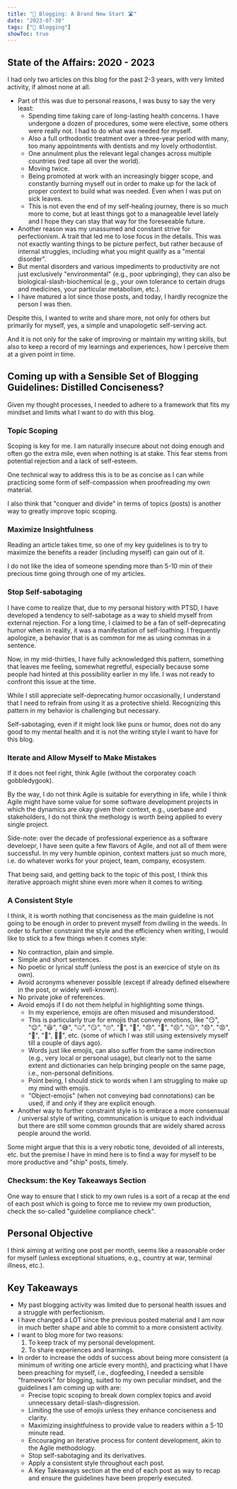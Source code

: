 ```yaml
---
title: "📝 Blogging: A Brand New Start 🛣️"
date: "2023-07-30"
tags: ["📝 Blogging"]
showToc: true
---
```


## State of the Affairs: 2020 - 2023

I had only two articles on this blog for the past 2-3 years, with very limited activity, if almost none at all.

- Part of this was due to personal reasons, I was busy to say the very least:
  - Spending time taking care of long-lasting health concerns. I have undergone a dozen of procedures, some were elective, some others were really not. I had to do what was needed for myself.
  - Also a full orthodontic treatment over a three-year period with many, too many appointments with dentists and my lovely orthodontist.
  - One annulment plus the relevant legal changes across multiple countries (red tape all over the world).
  - Moving twice.
  - Being promoted at work with an increasingly bigger scope, and constantly burning myself out in order to make up for the lack of proper context to build what was needed. Even when I was put on sick leaves.
  - This is not even the end of my self-healing journey, there is so much more to come, but at least things got to a manageable level lately and I hope they can stay that way for the foreseeable future.
- Another reason was my unassumed and constant strive for perfectionism. A trait that led me to lose focus in the details. This was not exactly wanting things to be picture perfect, but rather because of internal struggles, including what you might qualify as a "mental disorder".
- But mental disorders and various impediments to productivity are not just exclusively "environmental" (e.g., poor upbringing), they can also be biological-slash-biochemical (e.g., your own tolerance to certain drugs and medicines, your particular metabolism, etc.).
- I have matured a lot since those posts, and today, I hardly recognize the person I was then.

Despite this, I wanted to write and share more, not only for others but primarily for myself, yes, a simple and unapologetic self-serving act. 

And it is not only for the sake of improving or maintain my writing skills, but also to keep a record of my learnings and experiences, how I perceive them at a given point in time.

## Coming up with a Sensible Set of Blogging Guidelines: Distilled Conciseness?

Given my thought processes, I needed to adhere to a framework that fits my mindset and limits what I want to do with this blog.

### Topic Scoping

Scoping is key for me. I am naturally insecure about not doing enough and often go the extra mile, even when nothing is at stake. This fear stems from potential rejection and a lack of self-esteem.

One technical way to address this is to be as concise as I can while practicing some form of self-compassion when proofreading my own material. 

I also think that "conquer and divide" in terms of topics (posts) is another way to greatly improve topic scoping.

### Maximize Insightfulness

Reading an article takes time, so one of my key guidelines is to try to maximize the benefits a reader (including myself) can gain out of it.

I do not like the idea of someone spending more than 5-10 min of their precious time going through one of my articles.

### Stop Self-sabotaging

I have come to realize that, due to my personal history with PTSD, I have developed a tendency to self-sabotage as a way to shield myself from external rejection. For a long time, I claimed to be a fan of self-deprecating humor when in reality, it was a manifestation of self-loathing. I frequently apologize, a behavior that is as common for me as using commas in a sentence.

Now, in my mid-thirties, I have fully acknowledged this pattern, something that leaves me feeling, somewhat regretful, especially because some people had hinted at this possibility earlier in my life. I was not ready to confront this issue at the time.

While I still appreciate self-deprecating humor occasionally, I understand that I need to refrain from using it as a protective shield. Recognizing this pattern in my behavior is challenging but necessary.

Self-sabotaging, even if it might look like puns or humor, does not do any good to my mental health and it is not the writing style I want to have for this blog. 

### Iterate and Allow Myself to Make Mistakes

If it does not feel right, think Agile (without the corporatey coach gobbledygook). 

By the way, I do not think Agile is suitable for everything in life, while I think Agile might have some value for some software development projects in which the dynamics are okay given their context, e.g., userbase and stakeholders, I do not think the methology is worth being applied to every single project. 

Side-note: over the decade of professional experience as a software develoepr, I have seen quite a few flavors of Agile, and not all of them were successful. In my very humble opinion, context matters just so much more, i.e. do whatever works for your project, team, company, ecosystem.

That being said, and getting back to the topic of this post, I think this iterative approach might shine even more when it comes to writing.

### A Consistent Style

I think, it is worth nothing that conciseness as the main guideline is not going to be enough in order to prevent myself from dwiling in the weeds. In order to further constraint the style and the efficiency when writing, I would like to stick to a few things when it comes style:
- No contraction, plain and simple.
- Simple and short sentences.
- No poetic or lyrical stuff (unless the post is an exercice of style on its own).
- Avoid acronyms whenever possible (except if already defined elsewhere in the post, or widely well-known).
- No private joke of references.
- Avoid emojis if I do not them helpful in highlighting some things.
  - In my experience, emojis are often misused and misunderstood. 
  - This is particularly true for emojis that convey emotions, like "😏", "😉", "😆", "😅", "🤐", "😏", "🙄", "🫣", "🤨", "😠", "🥹", "😣", "😖", "😞", "😡", "🤬", "😤", 🤷‍♀️", etc. (some of which I was still using extensively myself till a couple of days ago). 
  - Words just like emojis, can also suffer from the same indirection (e.g., very local or personal usage), but clearly not to the same extent and dictionaries can help bringing people on the same page, i.e., non-personal definitions.
  - Point being, I should stick to words when I am struggling to make up my mind with emojis.
  - "Object-emojis" (when not conveying bad connotations) can be used, if and only if they are explicit enough.
- Another way to further constraint style is to embrace a more consensual / universal style of writing, communication is unique to each individual but there are still some common grounds that are widely shared across people around the world.

Some might argue that this is a very robotic tone, devoided of all interests, etc. but the premise I have in mind here is to find a way for myself to be more productive and "ship" posts, timely.

### Checksum: the Key Takeaways Section

One way to ensure that I stick to my own rules is a sort of a recap at the end of each post which is going to force me to review my own production, check the so-called "guideline compliance check".

## Personal Objective

I think aiming at writing one post per month, seems like a reasonable order for myself (unless exceptional situations, e.g., country at war, terminal illness, etc.).

## Key Takeaways

- My past blogging activity was limited due to personal health issues and a struggle with perfectionism.
- I have changed a LOT since the previous posted material and I am now in much better shape and able to commit to a more consistent activity.
- I want to blog more for two reasons:
  1. To keep track of my personal development.
  2. To share experiences and learnings.
- In order to increase the odds of success about being more consistent (a minimum of writing one article every month), and practicing what I have been preaching for myself, i.e., dogfeeding, I needed a sensible "framework" for blogging, suited to my own peculiar mindset, and the guidelines I am coming up with are:
  - Precise topic scoping to break down complex topics and avoid unnecessary detail-slash-disgression.
  - Limiting the use of emojis unless they enhance conciseness and clarity.
  - Maximizing insightfulness to provide value to readers within a 5-10 minute read.
  - Encouraging an iterative process for content development, akin to the Agile methodology.
  - Stop self-sabotaging and its derivatives.
  - Apply a consistent style throughout each post.
  - A Key Takeaways section at the end of each post as way to recap and ensure the guidelines have been properly executed.